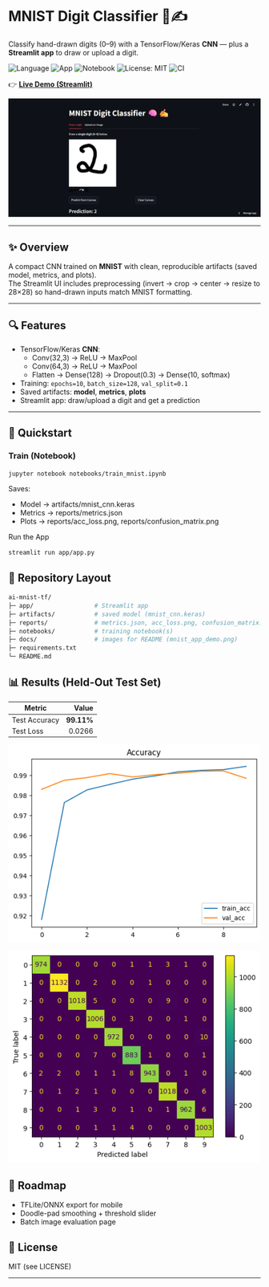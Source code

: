 # MNIST Digit Classifier 🧠✍️  
Classify hand-drawn digits (0–9) with a TensorFlow/Keras **CNN** — plus a **Streamlit app** to draw or upload a digit.

![Language](https://img.shields.io/badge/language-Python-blue.svg) 
![App](https://img.shields.io/badge/app-Streamlit-red.svg) 
![Notebook](https://img.shields.io/badge/tool-Jupyter-orange.svg) 
![License: MIT](https://img.shields.io/badge/License-MIT-green.svg) 
![CI](https://github.com/NoellaButi/ai-mnist-tf/actions/workflows/ci.yml/badge.svg?branch=main)

👉 [**Live Demo (Streamlit)**](https://ai-mnist-tf-noella-buti.streamlit.app/)  

![App Demo](docs/mnist_app_demo.png)

---

## ✨ Overview
A compact CNN trained on **MNIST** with clean, reproducible artifacts (saved model, metrics, and plots).  
The Streamlit UI includes preprocessing (invert → crop → center → resize to 28×28) so hand-drawn inputs match MNIST formatting.

---

## 🔍 Features
- TensorFlow/Keras **CNN**:
  - Conv(32,3) → ReLU → MaxPool  
  - Conv(64,3) → ReLU → MaxPool  
  - Flatten → Dense(128) → Dropout(0.3) → Dense(10, softmax)
- Training: `epochs=10`, `batch_size=128`, `val_split=0.1`
- Saved artifacts: **model**, **metrics**, **plots**
- Streamlit app: draw/upload a digit and get a prediction

---

## 🚦 Quickstart

### Train (Notebook)
```bash
jupyter notebook notebooks/train_mnist.ipynb
```

Saves:
- Model → artifacts/mnist_cnn.keras
- Metrics → reports/metrics.json
- Plots → reports/acc_loss.png, reports/confusion_matrix.png

Run the App
```bash
streamlit run app/app.py
```

## 📁 Repository Layout
```bash
ai-mnist-tf/
├─ app/                 # Streamlit app
├─ artifacts/           # saved model (mnist_cnn.keras)
├─ reports/             # metrics.json, acc_loss.png, confusion_matrix.png
├─ notebooks/           # training notebook(s)
├─ docs/                # images for README (mnist_app_demo.png)
├─ requirements.txt
└─ README.md
```

## 📊 Results (Held-Out Test Set)

| Metric        |   Value   |
|---------------|----------:|
| Test Accuracy | **99.11%** |
| Test Loss     | 0.0266    |

![Accuracy & Loss](reports/Accuracy.png)

![Confusion Matrix](reports/confusion_matrix.png)


## 🔮 Roadmap
- TFLite/ONNX export for mobile
- Doodle-pad smoothing + threshold slider
- Batch image evaluation page

## 📜 License
MIT (see LICENSE)

---
